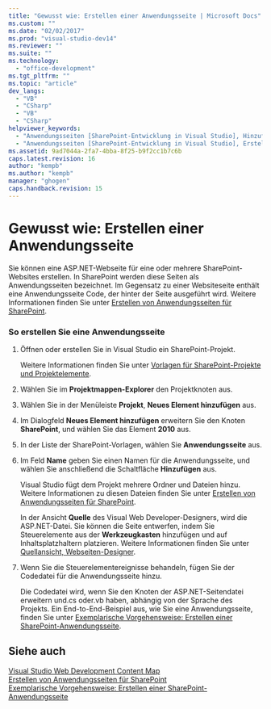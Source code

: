 ```yaml
---
title: "Gewusst wie: Erstellen einer Anwendungsseite | Microsoft Docs"
ms.custom: ""
ms.date: "02/02/2017"
ms.prod: "visual-studio-dev14"
ms.reviewer: ""
ms.suite: ""
ms.technology: 
  - "office-development"
ms.tgt_pltfrm: ""
ms.topic: "article"
dev_langs: 
  - "VB"
  - "CSharp"
  - "VB"
  - "CSharp"
helpviewer_keywords: 
  - "Anwendungsseiten [SharePoint-Entwicklung in Visual Studio], Hinzufügen"
  - "Anwendungsseiten [SharePoint-Entwicklung in Visual Studio], Erstellen"
ms.assetid: 9ad7044a-2fa7-4bba-8f25-b9f2cc1b7c6b
caps.latest.revision: 16
author: "kempb"
ms.author: "kempb"
manager: "ghogen"
caps.handback.revision: 15
---
```

# Gewusst wie: Erstellen einer Anwendungsseite
  Sie können eine ASP.NET\-Webseite für eine oder mehrere SharePoint\-Websites erstellen.  In SharePoint werden diese Seiten als Anwendungsseiten bezeichnet.  Im Gegensatz zu einer Websiteseite enthält eine Anwendungsseite Code, der hinter der Seite ausgeführt wird.  Weitere Informationen finden Sie unter [Erstellen von Anwendungsseiten für SharePoint](../sharepoint/creating-application-pages-for-sharepoint.md).  
  
### So erstellen Sie eine Anwendungsseite  
  
1.  Öffnen oder erstellen Sie in Visual Studio ein SharePoint\-Projekt.  
  
     Weitere Informationen finden Sie unter [Vorlagen für SharePoint-Projekte und Projektelemente](../sharepoint/sharepoint-project-and-project-item-templates.md).  
  
2.  Wählen Sie im **Projektmappen\-Explorer** den Projektknoten aus.  
  
3.  Wählen Sie in der Menüleiste **Projekt**,  **Neues Element hinzufügen** aus.  
  
4.  Im Dialogfeld **Neues Element hinzufügen** erweitern Sie den Knoten **SharePoint**, und wählen Sie das Element **2010** aus.  
  
5.  In der Liste der SharePoint\-Vorlagen, wählen Sie **Anwendungsseite** aus.  
  
6.  Im Feld **Name** geben Sie einen Namen für die Anwendungsseite, und wählen Sie anschließend die Schaltfläche **Hinzufügen** aus.  
  
     Visual Studio fügt dem Projekt mehrere Ordner und Dateien hinzu.  Weitere Informationen zu diesen Dateien finden Sie unter [Erstellen von Anwendungsseiten für SharePoint](../sharepoint/creating-application-pages-for-sharepoint.md).  
  
     In der Ansicht **Quelle** des Visual Web Developer\-Designers, wird die ASP.NET\-Datei.  Sie können die Seite entwerfen, indem Sie Steuerelemente aus der **Werkzeugkasten** hinzufügen und auf Inhaltsplatzhaltern platzieren.  Weitere Informationen finden Sie unter [Quellansicht, Webseiten\-Designer](http://msdn.microsoft.com/de-de/5911396b-fe51-4150-9ff1-b085f812862f).  
  
7.  Wenn Sie die Steuerelementereignisse behandeln, fügen Sie der Codedatei für die Anwendungsseite hinzu.  
  
     Die Codedatei wird, wenn Sie den Knoten der ASP.NET\-Seitendatei erweitern und.cs oder.vb haben, abhängig von der Sprache des Projekts.  Ein End\-to\-End\-Beispiel aus, wie Sie eine Anwendungsseite, finden Sie unter [Exemplarische Vorgehensweise: Erstellen einer SharePoint-Anwendungsseite](../sharepoint/walkthrough-creating-a-sharepoint-application-page.md).  
  
## Siehe auch  
 [Visual Studio Web Development Content Map](http://msdn.microsoft.com/de-de/9c31f93b-c8fb-4599-9b14-6194ec8c7539)   
 [Erstellen von Anwendungsseiten für SharePoint](../sharepoint/creating-application-pages-for-sharepoint.md)   
 [Exemplarische Vorgehensweise: Erstellen einer SharePoint-Anwendungsseite](../sharepoint/walkthrough-creating-a-sharepoint-application-page.md)  
  
  